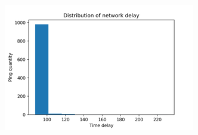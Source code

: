 ![Result](https://github.com/Dmitry-Serebrennikov/Systems_and_networks/blob/main/Research_of_the_distribution_of_network_delay/result.png)
